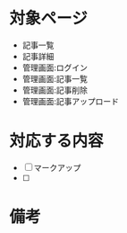 # 対象ページ

- 記事一覧
- 記事詳細
- 管理画面:ログイン
- 管理画面:記事一覧
- 管理画面:記事削除
- 管理画面:記事アップロード

# 対応する内容

- [ ] マークアップ
- [ ] 

# 備考
